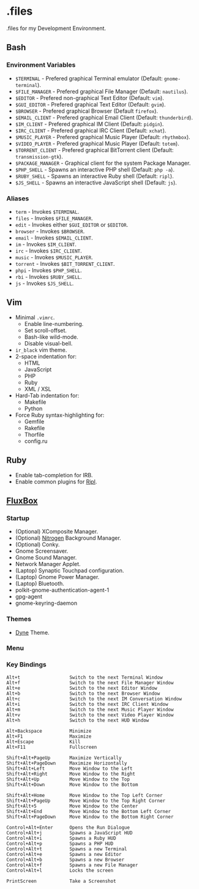 # .files

.files for my Development Environment.

## Bash

### Environment Variables

* `$TERMINAL` - Prefered graphical Terminal emulator
  (Default: `gnome-terminal`).
* `$FILE_MANAGER` - Prefered graphical File Manager
  (Default: `nautilus`).
* `$EDITOR` - Prefered non-graphical Text Editor (Default: `vim`).
* `$GUI_EDITOR` - Prefered graphical Text Editor (Default: `gvim`).
* `$BROWSER` - Prefered graphical Browser (Default `firefox`).
* `$EMAIL_CLIENT` - Prefered graphical Email Client (Default: `thunderbird`).
* `$IM_CLIENT` - Prefered graphical IM Client (Default: `pidgin`).
* `$IRC_CLIENT` - Prefered graphical IRC Client (Default: `xchat`).
* `$MUSIC_PLAYER` - Prefered graphical Music Player (Default: `rhythmbox`).
* `$VIDEO_PLAYER` - Prefered graphical Music Player (Default: `totem`).
* `$TORRENT_CLIENT` - Prefered graphical BitTorrent client (Default: `transmission-gtk`).
* `$PACKAGE_MANAGER` - Graphical client for the system Package Manager.
* `$PHP_SHELL` - Spawns an interactive PHP shell (Default: `php -a`).
* `$RUBY_SHELL` - Spawns an interactive Ruby shell (Default: `ripl`).
* `$JS_SHELL` - Spawns an interactive JavaScript shell (Default: `js`).

### Aliases

* `term` - Invokes `$TERMINAL`.
* `files` - Invokes `$FILE_MANAGER`.
* `edit` - Invokes either `$GUI_EDITOR` or `$EDITOR`.
* `browser` - Invokes `$BROWSER`.
* `email` - Invokes `$EMAIL_CLIENT`.
* `im` - Invokes `$IM_CLIENT`.
* `irc` - Invokes `$IRC_CLIENT`.
* `music` - Invokes `$MUSIC_PLAYER`.
* `torrent` - Invokes `$BIT_TORRENT_CLIENT`.
* `phpi` - Invokes `$PHP_SHELL`.
* `rbi` - Invokes `$RUBY_SHELL`.
* `js` - Invokes `$JS_SHELL`.

## Vim

* Minimal `.vimrc`.
  * Enable line-numbering.
  * Set scroll-offset.
  * Bash-like wild-mode.
  * Disable visual-bell.
* `ir_black` vim theme.
* 2-space indentation for:
  * HTML
  * JavaScript
  * PHP
  * Ruby
  * XML / XSL
* Hard-Tab indentation for:
  * Makefile
  * Python
* Force Ruby syntax-highlighting for:
  * Gemfile
  * Rakefile
  * Thorfile
  * config.ru

## Ruby

* Enable tab-completion for IRB.
* Enable common plugins for [Ripl](https://github.com/cldwalker/ripl#readme).

## [FluxBox](http://fluxbox.org/)

### Startup

* (Optional) XComposite Manager.
* (Optional) [Nitrogen](http://projects.l3ib.org/nitrogen/) Background Manager.
* (Optional) Conky.
* Gnome Screensaver.
* Gnome Sound Manager.
* Network Manager Applet.
* (Laptop) Synaptic Touchpad configuration.
* (Laptop) Gnome Power Manager.
* (Laptop) Bluetooth.
* polkit-gnome-authentication-agent-1
* gpg-agent
* gnome-keyring-daemon

### Themes

* [Dyne](http://box-look.org/content/show.php/Dyne?content=61999) Theme.

### Menu

### Key Bindings

    Alt+t                  Switch to the next Terminal Window
    Alt+f                  Switch to the next File Manager Window
    Alt+e                  Switch to the next Editor Window
    Alt+b                  Switch to the next Browser Window
    Alt+c                  Switch to the next IM Conversation Window
    Alt+i                  Switch to the next IRC Client Window
    Alt+m                  Switch to the next Music Player Window
    Alt+v                  Switch to the next Video Player Window
    Alt+h                  Switch to the next HUD Window
    
    Alt+Backspace          Minimize
    Alt+F1                 Maximize
    Alt+Escape             Kill
    Alt+F11                Fullscreen
    
    Shift+Alt+PageUp       Maximize Vertically
    Shift+Alt+PageDown     Maximize Horizontally
    Shift+Alt+Left         Move Window to the Left
    Shift+Alt+Right        Move Window to the Right
    Shift+Alt+Up           Move Window to the Top
    Shift+Alt+Down         Move Window to the Bottom

    Shift+Alt+Home         Move Window to the Top Left Corner
    Shift+Alt+PageUp       Move Window to the Top Right Corner
    Shift+Alt+5            Move Window to the Center
    Shift+Alt+End          Move Window to the Bottom Left Corner
    Shift+Alt+PageDown     Move Window to the Bottom Right Corner

    Control+Alt+Enter      Opens the Run Dialogue
    Control+Alt+j          Spawns a JavaScript HUD
    Control+Alt+i          Spawns a Ruby HUD
    Control+Alt+p          Spawns a PHP HUD
    Control+Alt+t          Spawns a new Terminal
    Control+Alt+e          Spawns a new Editor
    Control+Alt+b          Spawns a new Browser
    Control+Alt+f          Spawns a new File Manager
    Control+Alt+l          Locks the screen

    PrintScreen            Take a Screenshot

